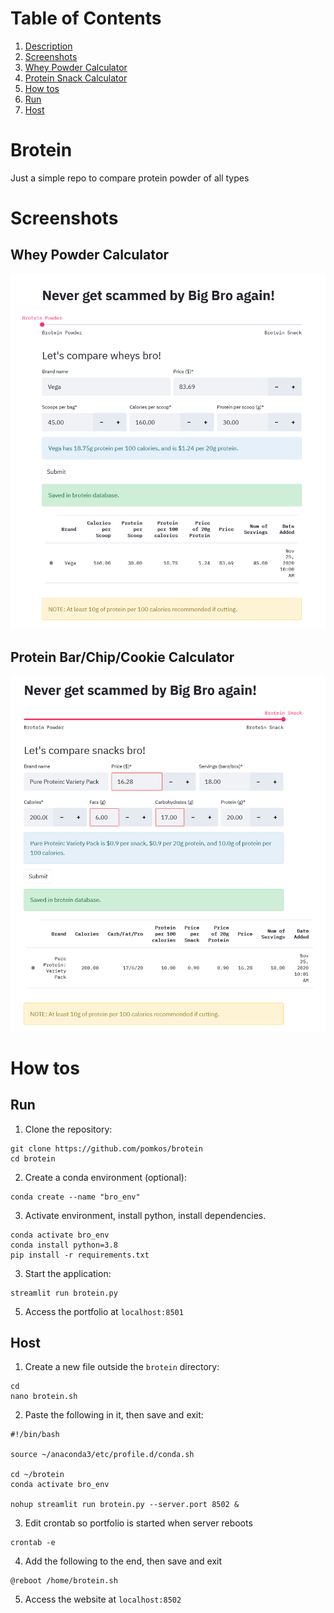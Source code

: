 # Table of Contents

1. [Description](#brotein)
2. [Screenshots](#screenshots)
  1. [Whey Powder Calculator](#whey-powder-calculator)
  2. [Protein Snack Calculator](#protein-barchipcookie-calculator)
3. [How tos](#how-tos)
  1. [Run](#run)
  2. [Host](#host)

# Brotein
Just a simple repo to compare protein powder of all types

# Screenshots

## Whey Powder Calculator
<img src="https://github.com/pomkos/brotein/blob/master/brotein_pro.png" width="620">

## Protein Bar/Chip/Cookie Calculator
<img src="https://github.com/pomkos/brotein/blob/master/brotein_snack.png" width="620">

# How tos
## Run

1. Clone the repository:
```
git clone https://github.com/pomkos/brotein
cd brotein
```

2. Create a conda environment (optional):

```
conda create --name "bro_env"
```

3. Activate environment, install python, install dependencies.

```
conda activate bro_env
conda install python=3.8
pip install -r requirements.txt
```
3. Start the application:
```
streamlit run brotein.py
```
5. Access the portfolio at `localhost:8501`

## Host

1. Create a new file outside the `brotein` directory:

```
cd
nano brotein.sh
```

2. Paste the following in it, then save and exit:

```
#!/bin/bash

source ~/anaconda3/etc/profile.d/conda.sh

cd ~/brotein
conda activate bro_env

nohup streamlit run brotein.py --server.port 8502 &
```

3. Edit crontab so portfolio is started when server reboots

```
crontab -e
```

4. Add the following to the end, then save and exit

```
@reboot /home/brotein.sh
```

5. Access the website at `localhost:8502`
